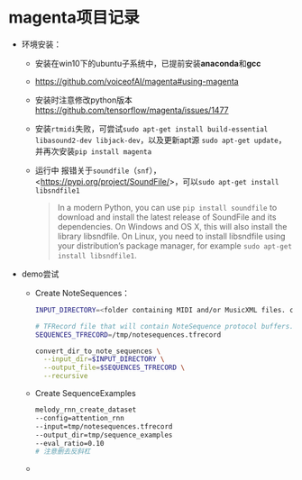 # magenta项目记录

- 环境安装：

  - 安装在win10下的ubuntu子系统中，已提前安装**anaconda**和**gcc**

  - <https://github.com/voiceofAI/magenta#using-magenta>

  - 安装时注意修改python版本<https://github.com/tensorflow/magenta/issues/1477>

  - 安装`rtmidi`失败，可尝试`sudo apt-get install build-essential libasound2-dev libjack-dev`，以及更新apt源 `sudo apt-get update`，并再次安装`pip install magenta`

  - 运行中 报错关于`soundfile`（`snf`），<<https://pypi.org/project/SoundFile/>>，可以`sudo apt-get install libsndfile1`

    > In a modern Python, you can use `pip install soundfile` to download and install the latest release of SoundFile and its dependencies. On Windows and OS X, this will also install the library libsndfile. On Linux, you need to install libsndfile using your distribution’s package manager, for example `sudo apt-get install libsndfile1`.

- demo尝试

  - Create NoteSequences：

    ```bash
    INPUT_DIRECTORY=<folder containing MIDI and/or MusicXML files. can have child folders.>
    
    # TFRecord file that will contain NoteSequence protocol buffers.
    SEQUENCES_TFRECORD=/tmp/notesequences.tfrecord
    
    convert_dir_to_note_sequences \
      --input_dir=$INPUT_DIRECTORY \
      --output_file=$SEQUENCES_TFRECORD \
      --recursive
    ```

  - Create SequenceExamples

    ```bash
    melody_rnn_create_dataset 
    --config=attention_rnn
    --input=tmp/notesequences.tfrecord
    --output_dir=tmp/sequence_examples
    --eval_ratio=0.10
    # 注意删去反斜杠
    ```

  - 

  